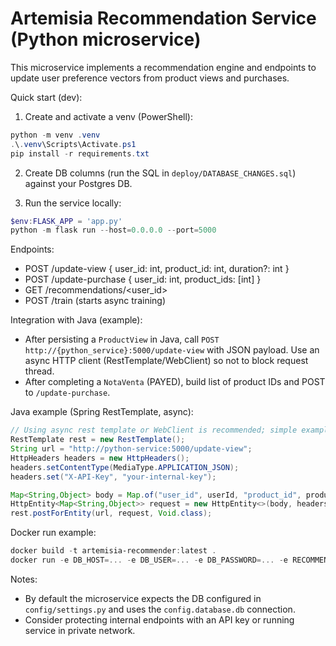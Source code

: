 # Artemisia Recommendation Service (Python microservice)

This microservice implements a recommendation engine and endpoints to update user preference vectors from product views and purchases.

Quick start (dev):

1. Create and activate a venv (PowerShell):

```powershell
python -m venv .venv
.\.venv\Scripts\Activate.ps1
pip install -r requirements.txt
```

2. Create DB columns (run the SQL in `deploy/DATABASE_CHANGES.sql`) against your Postgres DB.

3. Run the service locally:

```powershell
$env:FLASK_APP = 'app.py'
python -m flask run --host=0.0.0.0 --port=5000
```

Endpoints:
- POST /update-view  { user_id: int, product_id: int, duration?: int }
- POST /update-purchase { user_id: int, product_ids: [int] }
- GET /recommendations/<user_id>
- POST /train (starts async training)

Integration with Java (example):
- After persisting a `ProductView` in Java, call `POST http://{python_service}:5000/update-view` with JSON payload. Use an async HTTP client (RestTemplate/WebClient) so not to block request thread.
- After completing a `NotaVenta` (PAYED), build list of product IDs and POST to `/update-purchase`.

Java example (Spring RestTemplate, async):

```java
// Using async rest template or WebClient is recommended; simple example with RestTemplate:
RestTemplate rest = new RestTemplate();
String url = "http://python-service:5000/update-view";
HttpHeaders headers = new HttpHeaders();
headers.setContentType(MediaType.APPLICATION_JSON);
headers.set("X-API-Key", "your-internal-key");

Map<String,Object> body = Map.of("user_id", userId, "product_id", productId, "duration", durationInSeconds);
HttpEntity<Map<String,Object>> request = new HttpEntity<>(body, headers);
rest.postForEntity(url, request, Void.class);
```

Docker run example:

```powershell
docker build -t artemisia-recommender:latest .
docker run -e DB_HOST=... -e DB_USER=... -e DB_PASSWORD=... -e RECOMMENDER_API_KEY=your-internal-key -p 5000:5000 artemisia-recommender:latest
```

Notes:
- By default the microservice expects the DB configured in `config/settings.py` and uses the `config.database.db` connection.
- Consider protecting internal endpoints with an API key or running service in private network.
